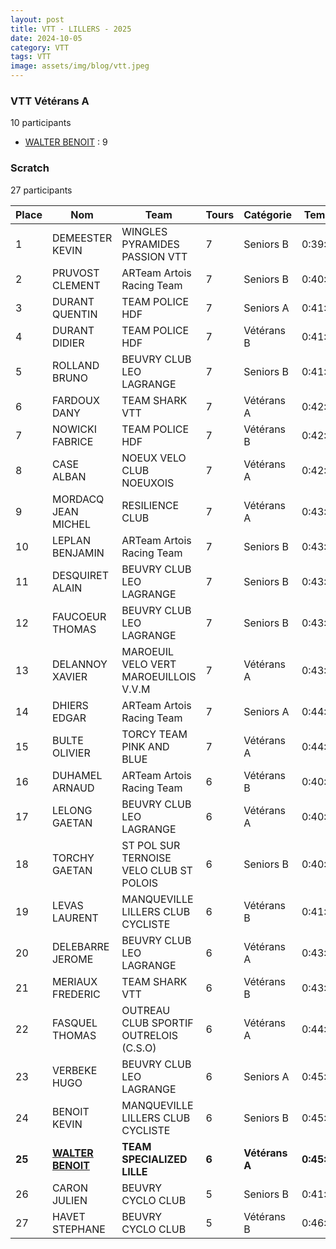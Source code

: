 ```yaml
---
layout: post
title: VTT - LILLERS - 2025
date: 2024-10-05
category: VTT
tags: VTT
image: assets/img/blog/vtt.jpeg
---
```


### VTT Vétérans A
10 participants
- [WALTER BENOIT](https://teamspecializedlille.github.io/coureurs/walterbenoit) : 9

### Scratch
27 participants

| Place | Nom | Team | Tours | Catégorie | Temps |
|---|---|---|---|---|---|
| 1 | DEMEESTER KEVIN | WINGLES PYRAMIDES PASSION VTT | 7 | Seniors B | 0:39:46 | 
| 2 | PRUVOST CLEMENT | ARTeam Artois Racing Team | 7 | Seniors B | 0:40:24 | 
| 3 | DURANT QUENTIN | TEAM POLICE HDF | 7 | Seniors A | 0:41:21 | 
| 4 | DURANT DIDIER | TEAM POLICE HDF | 7 | Vétérans B | 0:41:21 | 
| 5 | ROLLAND BRUNO | BEUVRY CLUB LEO LAGRANGE | 7 | Seniors B | 0:41:45 | 
| 6 | FARDOUX DANY | TEAM SHARK VTT | 7 | Vétérans A | 0:42:15 | 
| 7 | NOWICKI FABRICE | TEAM POLICE HDF | 7 | Vétérans B | 0:42:33 | 
| 8 | CASE ALBAN | NOEUX VELO CLUB NOEUXOIS | 7 | Vétérans A | 0:42:43 | 
| 9 | MORDACQ JEAN MICHEL | RESILIENCE CLUB | 7 | Vétérans A | 0:43:13 | 
| 10 | LEPLAN BENJAMIN | ARTeam Artois Racing Team | 7 | Seniors B | 0:43:17 | 
| 11 | DESQUIRET ALAIN | BEUVRY CLUB LEO LAGRANGE | 7 | Seniors B | 0:43:47 | 
| 12 | FAUCOEUR THOMAS | BEUVRY CLUB LEO LAGRANGE | 7 | Seniors B | 0:43:49 | 
| 13 | DELANNOY XAVIER | MAROEUIL VELO VERT MAROEUILLOIS V.V.M | 7 | Vétérans A | 0:43:57 | 
| 14 | DHIERS EDGAR | ARTeam Artois Racing Team | 7 | Seniors A | 0:44:39 | 
| 15 | BULTE OLIVIER | TORCY TEAM PINK AND BLUE | 7 | Vétérans A | 0:44:47 | 
| 16 | DUHAMEL ARNAUD | ARTeam Artois Racing Team | 6 | Vétérans B | 0:40:2 | 
| 17 | LELONG GAETAN | BEUVRY CLUB LEO LAGRANGE | 6 | Vétérans A | 0:40:32 | 
| 18 | TORCHY GAETAN | ST POL SUR TERNOISE VELO CLUB ST POLOIS | 6 | Seniors B | 0:40:41 | 
| 19 | LEVAS LAURENT | MANQUEVILLE LILLERS CLUB CYCLISTE | 6 | Vétérans B | 0:41:17 | 
| 20 | DELEBARRE JEROME | BEUVRY CLUB LEO LAGRANGE | 6 | Vétérans A | 0:43:44 | 
| 21 | MERIAUX FREDERIC | TEAM SHARK VTT | 6 | Vétérans B | 0:43:54 | 
| 22 | FASQUEL THOMAS | OUTREAU CLUB SPORTIF OUTRELOIS (C.S.O) | 6 | Vétérans A | 0:44:37 | 
| 23 | VERBEKE HUGO | BEUVRY CLUB LEO LAGRANGE | 6 | Seniors A | 0:45:4 | 
| 24 | BENOIT KEVIN | MANQUEVILLE LILLERS CLUB CYCLISTE | 6 | Seniors B | 0:45:10 | 
| **25** | **[WALTER BENOIT](https://teamspecializedlille.github.io/coureurs/walterbenoit)** | **TEAM SPECIALIZED LILLE** | **6** | **Vétérans A** | **0:45:13** | 
| 26 | CARON JULIEN | BEUVRY CYCLO CLUB | 5 | Seniors B | 0:41:9 | 
| 27 | HAVET STEPHANE | BEUVRY CYCLO CLUB | 5 | Vétérans B | 0:46:52 | 

